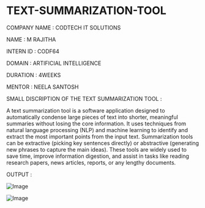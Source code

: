 # TEXT-SUMMARIZATION-TOOL

COMPANY NAME : CODTECH IT SOLUTIONS

NAME : M RAJITHA

INTERN ID : CODF64

DOMAIN : ARTIFICIAL INTELLIGENCE

DURATION : 4WEEKS

MENTOR : NEELA SANTOSH

SMALL DISCRIPTION OF THE TEXT SUMMARIZATION TOOL :

A text summarization tool is a software application designed to automatically condense large pieces of text into shorter, meaningful summaries without losing the core information. It uses techniques from natural language processing (NLP) and machine learning to identify and extract the most important points from the input text. Summarization tools can be extractive (picking key sentences directly) or abstractive (generating new phrases to capture the main ideas). These tools are widely used to save time, improve information digestion, and assist in tasks like reading research papers, news articles, reports, or any lengthy documents.

OUTPUT :

![Image](https://github.com/user-attachments/assets/5f7712cd-47a6-4385-babc-6120535bc9ff)

![Image](https://github.com/user-attachments/assets/925e6da6-a8b1-40c8-a5d3-ea80fd23d821)








